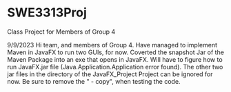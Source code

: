 # SWE3313Proj
Class Project for Members of Group 4

9/9/2023
Hi team, and members of Group 4. Have managed to implement Maven in JavaFX to run two GUIs, for now.
Coverted the snapshot Jar of the Maven Package into an exe that opens in JavaFX.
Will have to figure how to run JavaFX.jar file (Java.Application.Application error found).
The other two jar files in the directory of the JavaFX_Project Project can be ignored for now.
Be sure to remove the " - copy", when testing the code.
